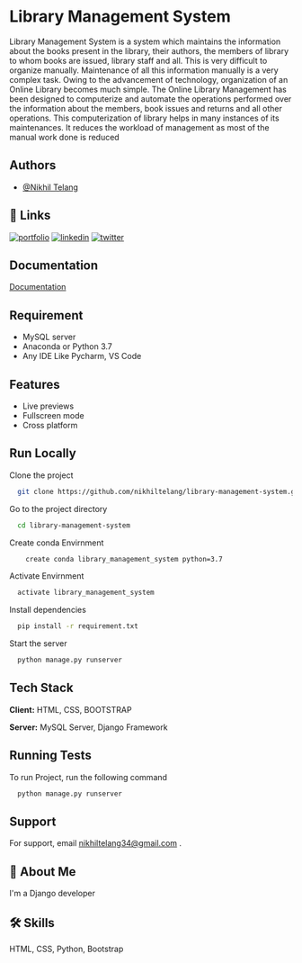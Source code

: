 
# Library Management System

Library Management System is a system which maintains the information
about the books present in the library, their authors, the members of library to
whom books are issued, library staff and all. This is very difficult to organize
manually. Maintenance of all this information manually is a very complex task.
Owing to the advancement of technology, organization of an Online Library
becomes much simple. The Online Library Management has been designed to
computerize and automate the operations performed over the information about the
members, book issues and returns and all other operations. This computerization of
library helps in many instances of its maintenances. It reduces the workload of
management as most of the manual work done is reduced
## Authors

- [@Nikhil Telang](https://www.github.com/nikhiltelang)


## 🔗 Links
[![portfolio](https://img.shields.io/badge/my_portfolio-000?style=for-the-badge&logo=ko-fi&logoColor=white)](https://nikhiltelang.github.io/myprofile.io/)
[![linkedin](https://img.shields.io/badge/linkedin-0A66C2?style=for-the-badge&logo=linkedin&logoColor=white)](https://www.linkedin.com/in/nikhil-telang-76627b1a7)
[![twitter](https://img.shields.io/badge/twitter-1DA1F2?style=for-the-badge&logo=twitter&logoColor=white)](https://twitter.com/NikhilT78346818?s=08)


## Documentation

[Documentation](https://docs.google.com/document/d/1XCQRnptQZHgZ4WjY92DGt_VQqO7xDwH9LyEQub8bF0g/edit?usp=sharing)


## Requirement

-  MySQL server
- Anaconda or Python 3.7 
- Any IDE Like Pycharm, VS Code

## Features

- Live previews
- Fullscreen mode
- Cross platform


## Run Locally

Clone the project

```bash
  git clone https://github.com/nikhiltelang/library-management-system.git
```

Go to the project directory

```bash
  cd library-management-system
```

Create conda Envirnment
```bash
    create conda library_management_system python=3.7
```

Activate Envirnment
```bash
  activate library_management_system
```

Install dependencies

```bash
  pip install -r requirement.txt
```

Start the server

```bash
  python manage.py runserver
```


## Tech Stack

**Client:** HTML, CSS, BOOTSTRAP

**Server:** MySQL Server, Django Framework


## Running Tests

To run Project, run the following command

```bash
  python manage.py runserver
```


## Support

For support, email nikhiltelang34@gmail.com .


## 🚀 About Me
I'm a Django developer 


## 🛠 Skills
HTML, CSS, Python, Bootstrap

